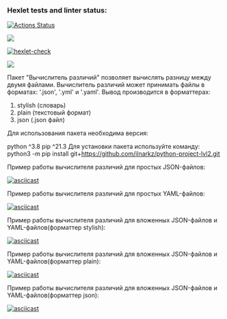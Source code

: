 ### Hexlet tests and linter status:
[![Actions Status](https://github.com/ilnarkz/python-project-lvl2/workflows/hexlet-check/badge.svg)](https://github.com/ilnarkz/python-project-lvl2/actions)

<a href="https://codeclimate.com/github/ilnarkz/python-project-lvl2/maintainability"><img src="https://api.codeclimate.com/v1/badges/5f67c29840ad19e57a09/maintainability" /></a>

[![hexlet-check](https://github.com/ilnarkz/python-project-lvl2/actions/workflows/hexlet-check.yml/badge.svg)](https://github.com/ilnarkz/python-project-lvl2/actions/workflows/hexlet-check.yml)

<a href="https://codeclimate.com/github/ilnarkz/python-project-lvl2/test_coverage"><img src="https://api.codeclimate.com/v1/badges/5f67c29840ad19e57a09/test_coverage" /></a>


Пакет "Вычислитель различий" позволяет вычислять разницу между двумя файлами. 
Вычислитель различий может принимать файлы в форматах: '.json', '.yml' и '.yaml'. 
Вывод производится в форматтерах:
1. stylish (словарь)
2. plain (текстовый формат)
3. json (.json файл)

Для использования пакета необходима версия:

python ^3.8
pip ^21.3 Для установки пакета используйте команду: python3 -m pip install git+https://github.com/ilnarkz/python-project-lvl2.git

Пример работы вычислителя различий для простых JSON-файлов:

[![asciicast](https://asciinema.org/a/x9vC9yWSOPMNaQgBmi1eCLspq.svg)](https://asciinema.org/a/x9vC9yWSOPMNaQgBmi1eCLspq)

Пример работы вычислителя различий для простых YAML-файлов:

[![asciicast](https://asciinema.org/a/JvwHMPbaOg0oqAg83rENcYia7.svg)](https://asciinema.org/a/JvwHMPbaOg0oqAg83rENcYia7)

Пример работы вычислителя различий для вложенных JSON-файлов и YAML-файлов(форматтер stylish):

[![asciicast](https://asciinema.org/a/jbTbcS3y1Wo7mVpWkAtchIxDd.svg)](https://asciinema.org/a/jbTbcS3y1Wo7mVpWkAtchIxDd)

Пример работы вычислителя различий для вложенных JSON-файлов и YAML-файлов(форматтер plain):

[![asciicast](https://asciinema.org/a/TPGg4D898Q4S4HafkTl8g4rIJ.svg)](https://asciinema.org/a/TPGg4D898Q4S4HafkTl8g4rIJ)

Пример работы вычислителя различий для вложенных JSON-файлов и YAML-файлов(форматтер json):

[![asciicast](https://asciinema.org/a/V4AsE8WmwNsnhFlgcyyw8xlF9.svg)](https://asciinema.org/a/V4AsE8WmwNsnhFlgcyyw8xlF9)
